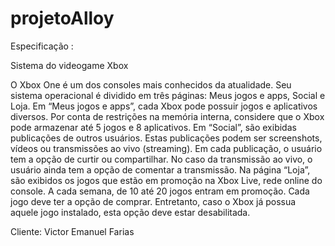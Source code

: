 # projetoAlloy

Especificação :

 Sistema do videogame Xbox

O Xbox One é um dos consoles mais conhecidos da atualidade. Seu sistema operacional é dividido em três páginas: Meus jogos e apps, Social e Loja. Em “Meus jogos e apps”, cada Xbox pode possuir jogos e aplicativos diversos. Por conta de restrições na memória interna, considere que o Xbox pode armazenar até 5 jogos e 8 aplicativos. Em “Social”, são exibidas publicações de outros usuários. Estas publicações podem ser screenshots, vídeos ou transmissões ao vivo (streaming). Em cada publicação, o usuário tem a opção de curtir ou compartilhar. No caso da transmissão ao vivo, o usuário ainda tem a opção de comentar a transmissão. Na página “Loja”, são exibidos os jogos que estão em promoção na Xbox Live, rede online do console. A cada semana, de 10 até 20 jogos entram em promoção. Cada jogo deve ter a opção de comprar. Entretanto, caso o Xbox já possua aquele jogo instalado, esta opção deve estar desabilitada.

Cliente: Victor Emanuel Farias
